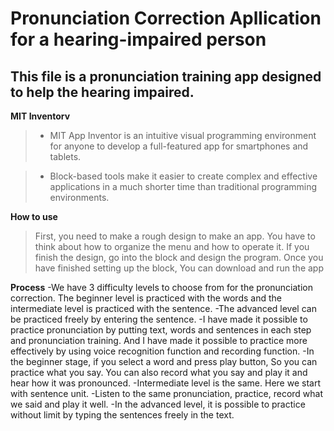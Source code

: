 Pronunciation Correction Apllication for a hearing-impaired person
======

This file is a pronunciation training app designed to help the hearing impaired.
-----
**MIT Inventorv**
> - MIT App Inventor is an intuitive visual programming environment for anyone to develop a full-featured app for smartphones and tablets.

> - Block-based tools make it easier to create complex and effective applications in a much shorter time than traditional programming environments.

**How to use**
>First, you need to make a rough design to make an app.
>You have to think about how to organize the menu and how to operate it.
>If you finish the design, go into the block and design the program. Once you have finished setting up the block, You can download and run the app


**Process**
-We have 3 difficulty levels to choose from for the pronunciation correction. The beginner level is practiced with the words and the intermediate level is practiced with the sentence.
-The advanced level can be practiced freely by entering the sentence.
-I have made it possible to practice pronunciation by putting text, words and sentences in each step and pronunciation training.
And I have made it possible to practice more effectively by using voice recognition function and recording function.
-In the beginner stage, if you select a word and press play button, So you can practice what you say. You can also record what you say and play it and hear how it was pronounced.
-Intermediate level is the same. Here we start with sentence unit.
-Listen to the same pronunciation, practice, record what we said and play it well.
-In the advanced level, it is possible to practice without limit by typing the sentences freely in the text.
